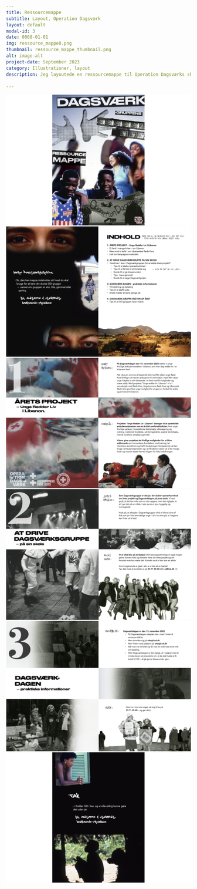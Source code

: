 ```yaml
---
title: Ressourcemappe
subtitle: Layout, Operation Dagsværk
layout: default
modal-id: 3
date: 0068-01-01
img: ressource_mappe0.png
thumbnail: ressource_mappe_thumbnail.png
alt: image-alt
project-date: September 2023
category: Illustrationer, layout
description: Jeg layoutede en ressourcemappe til Operation Dagsværks skole-grupper, hvor de kunne finde inspiration til hvordan de skulle drive deres skole-udvalg. Fotografierne er alle taget fra Operation Dagsværks gamle arkiver. Her er nogle af siderne:

---
```


<img src="img/portfolio/ressource_mappe0.png" class="img-responsive img-centered" alt="">
<img src="img/portfolio/ressource_mappe1.png" class="img-responsive img-centered" alt="">
<img src="img/portfolio/ressource_mappe2.png" class="img-responsive img-centered" alt="">
<img src="img/portfolio/ressource_mappe3.png" class="img-responsive img-centered" alt="">
<img src="img/portfolio/ressource_mappe4.png" class="img-responsive img-centered" alt="">
<img src="img/portfolio/ressource_mappe5.png" class="img-responsive img-centered" alt="">
